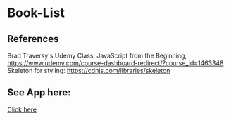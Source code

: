 # Book-List


## References

Brad Traversy's Udemy Class: JavaScript from the Beginning, https://www.udemy.com/course-dashboard-redirect/?course_id=1463348
Skeleton for styling: https://cdnjs.com/libraries/skeleton

## See App here:

[Click here](https://lindsayjohnston.github.io/Book-List/)

